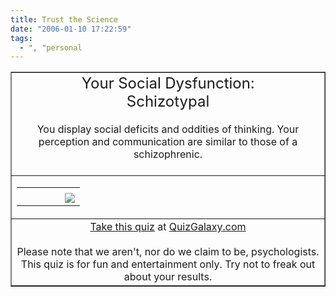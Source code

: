 ```yaml
---
title: Trust the Science
date: "2006-01-10 17:22:59"
tags:
  - ", "personal
---
```


<table border="1" width="355" cellspacing="0" cellpadding="0"> <tr> <td align="center"> <font size="+2">Your Social Dysfunction:<br  />Schizotypal</font><br  /><br  /> You display social deficits and oddities of thinking.  Your perception and communication are similar to those of a schizophrenic.<br  /><br  /> </td> </tr> <tr> <td> <table width="350" cellpadding="0" cellspacing="0" border="0"> <tbody> <tr> 	<td width="53"></td> <td></td> </tr> <tr> 	<td width="53"></td> <td valign="top" align="left"><img src="http://www.quizgalaxy.com/result_images/locator.gif" border="0"  /></td> </tr> </tbody> </table> </td> </tr>  <tr> <td align="center"> <a href="http://www.quizgalaxy.com/quiz.php?id=72">Take this quiz</a> at <a href="http://www.quizgalaxy.com">QuizGalaxy.com</a> <br  /><br  /><div>Please note that we aren't, nor do we claim to be, psychologists.  This quiz is for fun and entertainment only.  Try not to freak out about your results.</div> </td></tr> </table>


